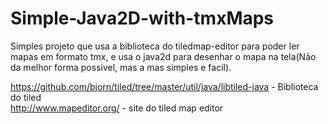 # Simple-Java2D-with-tmxMaps

Simples projeto que usa a biblioteca do tiledmap-editor para poder ler mapas em formato tmx, e usa o java2d para desenhar o mapa na tela(Não da melhor forma possivel, mas a mas simples e facil).

https://github.com/bjorn/tiled/tree/master/util/java/libtiled-java - Biblioteca do tiled <br />
http://www.mapeditor.org/ - site do tiled map editor

